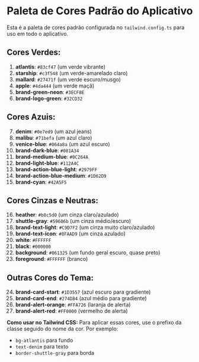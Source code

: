 # Paleta de Cores Padrão do Aplicativo

Esta é a paleta de cores padrão configurada no `tailwind.config.ts` para uso em todo o aplicativo.

## Cores Verdes:

1.  **atlantis**: `#83cf47` (um verde vibrante)
2.  **starship**: `#c3f548` (um verde-amarelado claro)
3.  **mallard**: `#27471f` (um verde escuro/musgo)
4.  **apple**: `#4da444` (um verde maçã)
5.  **brand-green-neon**: `#3ECF8E`
6.  **brand-logo-green**: `#32CD32`

## Cores Azuis:

7.  **denim**: `#0e7ed9` (um azul jeans)
8.  **malibu**: `#71befa` (um azul claro)
9.  **venice-blue**: `#064a8a` (um azul escuro)
10. **brand-dark-blue**: `#081A34`
11. **brand-medium-blue**: `#0C264A`
12. **brand-light-blue**: `#112A4C`
13. **brand-action-blue-light**: `#2979FF`
14. **brand-action-blue-medium**: `#1D62D9`
15. **brand-cyan**: `#42A5F5`

## Cores Cinzas e Neutras:

16. **heather**: `#b8c5d0` (um cinza claro/azulado)
17. **shuttle-gray**: `#59606b` (um cinza médio/escuro)
18. **brand-text-light**: `#C9D7F2` (um cinza muito claro/azulado)
19. **brand-text-icon**: `#8FAAD9` (um cinza azulado)
20. **white**: `#FFFFFF`
21. **black**: `#000000`
22. **background**: `#061325` (um fundo geral escuro, quase preto)
23. **foreground**: `#FFFFFF` (branco)

## Outras Cores do Tema:

24. **brand-card-start**: `#1D3557` (azul escuro para gradiente)
25. **brand-card-end**: `#274D84` (azul médio para gradiente)
26. **brand-alert-orange**: `#FFA726` (laranja de alerta)
27. **brand-alert-red**: `#FF0000` (vermelho de alerta)

**Como usar no Tailwind CSS:**
Para aplicar essas cores, use o prefixo da classe seguido do nome da cor. Por exemplo:
*   `bg-atlantis` para fundo
*   `text-denim` para texto
*   `border-shuttle-gray` para borda